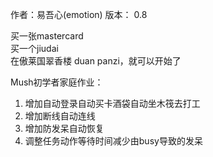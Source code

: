 作者：易吾心(emotion)
版本： 0.8

买一张mastercard  
买一个jiudai  
在傲莱国翠香楼 duan panzi，就可以开始了  

Mush初学者家庭作业：
1. 增加自动登录自动买卡酒袋自动坐木筏去打工
2. 增加断线自动连线
3. 增加防发呆自动恢复
4. 调整任务动作等待时间减少由busy导致的发呆
